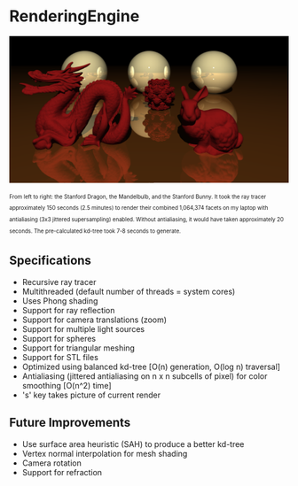 # RenderingEngine

<a><img src="https://github.com/dmhacker/RenderingEngine/blob/master/renders/75d33ebd-fc3d-4c0b-8ed6-03f4fda55b4f.png" align="center"></a>

<sub><sup>From left to right: the Stanford Dragon, the Mandelbulb, and the Stanford Bunny. It took the ray tracer approximately 150 seconds (2.5 minutes) to render their combined 1,064,374 facets on my laptop with antialiasing (3x3 jittered supersampling) enabled. Without antialiasing, it would have taken approximately 20 seconds. The pre-calculated kd-tree took 7-8 seconds to generate.</sup></sub>

## Specifications

* Recursive ray tracer
* Multithreaded (default number of threads = system cores)
* Uses Phong shading
* Support for ray reflection
* Support for camera translations (zoom)
* Support for multiple light sources
* Support for spheres
* Support for triangular meshing
* Support for STL files
* Optimized using balanced kd-tree [O(n) generation, O(log n) traversal]
* Antialiasing (jittered antialiasing on n x n subcells of pixel) for color smoothing [O(n^2) time]
* 's' key takes picture of current render 

## Future Improvements

* Use surface area heuristic (SAH) to produce a better kd-tree
* Vertex normal interpolation for mesh shading
* Camera rotation
* Support for refraction


